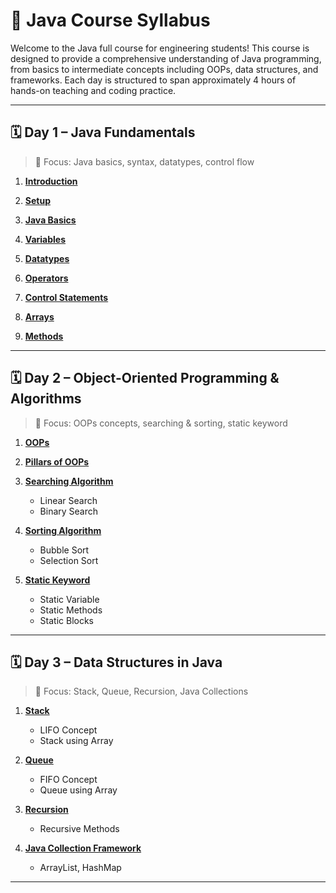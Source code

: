 # 📘 Java Course Syllabus

Welcome to the Java full course for engineering students! This course is designed to provide a comprehensive understanding of Java programming, from basics to intermediate concepts including OOPs, data structures, and frameworks. Each day is structured to span approximately 4 hours of hands-on teaching and coding practice.

---

## 🗓️ Day 1 – Java Fundamentals

> 🧠 Focus: Java basics, syntax, datatypes, control flow

1. **[Introduction](Day%201/1%20Introduction.md)**

2. **[Setup](Day%201/2%20Setup.md)**

3. **[Java Basics](Day%201/3%20Java%20Basic.md)**

4. **[Variables](Day%201/4%20Variables.md)**

5. **[Datatypes](Day%201/5%20Datatypes.md)**

6. **[Operators](Day%201/6%20Operators.md)**

7. **[Control Statements](Day%201/7%20Control%20Statements.md)**

8. **[Arrays](Day%201/8%20Arrays.md)**

9. **[Methods](Day%201/9%20Methods.md)**

---

## 🗓️ Day 2 – Object-Oriented Programming & Algorithms

> 🧠 Focus: OOPs concepts, searching & sorting, static keyword

1. **[OOPs](Day%202/1%20OOPs.md)**
2. **[Pillars of OOPs](Day%202/1_1%20Pillars%20of%20OOPs.md)**
3. **[Searching Algorithm](Day%202/2%20Searching%20Algorithm.md)**

   * Linear Search
   * Binary Search

4. **[Sorting Algorithm](Day%202/3%20Sorting%20Algorithm.md)**

   * Bubble Sort
   * Selection Sort

5. **[Static Keyword](Day%202/4%20Static.md)**

   * Static Variable
   * Static Methods
   * Static Blocks

---

## 🗓️ Day 3 – Data Structures in Java

> 🧠 Focus: Stack, Queue, Recursion, Java Collections

1. **[Stack](Day%203/1%20Stack.md)**

   * LIFO Concept
   * Stack using Array

2. **[Queue](Day%203/2%20Queue.md)**

   * FIFO Concept
   * Queue using Array

3. **[Recursion](Day%203/3%20Recursion.md)**

   * Recursive Methods

4. **[Java Collection Framework](Day%203/4%20Java%20Collection%20Framework.md)**

   * ArrayList, HashMap

---
